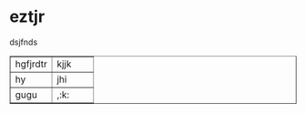 <h1>eztjr</h1>
<p>dsjfnds</p>
<table style="border-collapse: collapse; width: 100.032%;" border="1"><colgroup><col style="width: 49.9514%;"><col style="width: 49.9514%;"></colgroup>
<tbody>
<tr>
<td>hgfjrdtr</td>
<td>kjjk</td>
</tr>
<tr>
<td>hy</td>
<td>jhi</td>
</tr>
<tr>
<td>gugu</td>
<td>,:k:</td>
</tr>
</tbody>
</table>
<p>&nbsp;</p>
